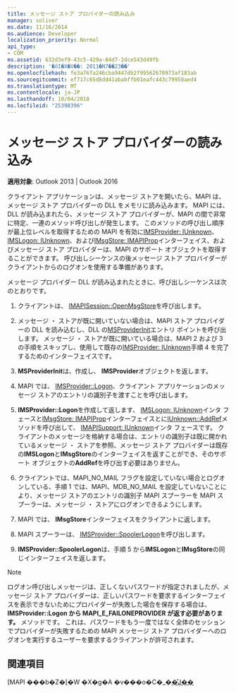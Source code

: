 ```yaml
---
title: メッセージ ストア プロバイダーの読み込み
manager: soliver
ms.date: 11/16/2014
ms.audience: Developer
localization_priority: Normal
api_type:
- COM
ms.assetid: 632d3ef9-43c5-429a-84d7-2dce543d49fb
description: '�ŏI�X�V��: 2011�N7��23��'
ms.openlocfilehash: fe3a76fa246cba9447db2f99562670973af183ab
ms.sourcegitcommit: ef717c65d8dd41ababffb01eafc443c79950aed4
ms.translationtype: MT
ms.contentlocale: ja-JP
ms.lasthandoff: 10/04/2018
ms.locfileid: "25398396"
---
```

# <a name="loading-message-store-providers"></a>メッセージ ストア プロバイダーの読み込み

  
  
**適用対象**: Outlook 2013 | Outlook 2016 
  
クライアント アプリケーションは、メッセージ ストアを開いたら、MAPI は、メッセージ ストア プロバイダーの DLL をメモリに読み込みます。 MAPI には、DLL が読み込まれたら、メッセージ ストア プロバイダーが、MAPI の間で非常に特定、一連のメソッド呼び出しが発生します。 このメソッドの呼び出し順序が最上位レベルを取得するための MAPI を有効に[IMSProvider: IUnknown](imsprovideriunknown.md)、 [IMSLogon: IUnknown](imslogoniunknown.md)、および[IMsgStore: IMAPIProp](imsgstoreimapiprop.md)インターフェイス、およびメッセージ ストア プロバイダーは、MAPI のサポート オブジェクトを取得することができます。 呼び出しシーケンスの後メッセージ ストア プロバイダーがクライアントからのログオンを使用する準備があります。 
  
メッセージ プロバイダー DLL が読み込まれたときに、呼び出しシーケンスは次のとおりです。
  
1. クライアントは、 [IMAPISession::OpenMsgStore](imapisession-openmsgstore.md)を呼び出します。
    
2. メッセージ ・ ストアが既に開いていない場合は、MAPI ストア プロバイダーの DLL を読み込むし、DLL の[MSProviderInit](msproviderinit.md)エントリ ポイントを呼び出します。 メッセージ ・ ストアが既に開いている場合は、MAPI 2 および 3 の手順をスキップし、使用して既存の[IMSProvider: IUnknown](imsprovideriunknown.md)手順 4 を完了するためのインターフェイスです。 
    
3. **MSProviderInit**は、作成し、 **IMSProvider**オブジェクトを返します。 
    
4. MAPI では、 [IMSProvider::Logon](imsprovider-logon.md)、クライアント アプリケーションのメッセージ ストアのエントリの識別子を渡すことを呼び出します。
    
5. **IMSProvider::Logon**を作成して返します、 [IMSLogon: IUnknown](imslogoniunknown.md)インタ フェースと[IMsgStore: IMAPIProp](imsgstoreimapiprop.md)インターフェイスとに[IUnknown::AddRef](https://msdn.microsoft.com/library/b4316efd-73d4-4995-b898-8025a316ba63%28Office.15%29.aspx)メソッドを呼び出して、 [IMAPISupport: IUnknown](imapisupportiunknown.md)インタ フェースです。 クライアントのメッセージを格納する場合は、エントリの識別子は既に開かれているメッセージ ・ ストアを参照、メッセージ ストア プロバイダーは既存の**IMSLogon**と**IMsgStore**のインターフェイスを返すことができ、そのサポート オブジェクトの**AddRef**を呼び出す必要はありません。 
    
6. クライアントでは、MAPI_NO_MAIL フラグを設定していない場合とログオンしている、手順 1 では、MAPI、MDB_NO_MAIL を設定していないことにより、メッセージ ストアのエントリの識別子 MAPI スプーラーを MAPI スプーラーは、メッセージ ・ ストアにログオンできるようにします。
    
7. MAPI では、 **IMsgStore**インターフェイスをクライアントに返します。 
    
8. MAPI スプーラーは、 [IMSProvider::SpoolerLogon](imsprovider-spoolerlogon.md)を呼び出します。
    
9. **IMSProvider::SpoolerLogon**は、手順 5 から**IMSLogon**と**IMsgStore**の同じインターフェイスを返します。 
    
> [!NOTE]
> ログオン呼び出しメッセージは、正しくないパスワードが指定されましたが、メッセージ ストア プロバイダーは、正しいパスワードを要求するインターフェイスを表示できないためにプロバイダーが失敗した場合を保存する場合は、 **IMSProvider::Logon から MAPI_E_FAILONEPROVIDER が返す必要があります。** メソッドです。 これは、パスワードをもう一度ではなく全体のセッションでプロバイダーが失敗するための MAPI メッセージ ストア プロバイダーへのログオンを実行するユーザーを要求するクライアントが許可されます。 
  
## <a name="see-also"></a>関連項目



[MAPI ���b�Z�[�W �X�g�A �v���o�C�_�[�̊J��](developing-a-mapi-message-store-provider.md)

